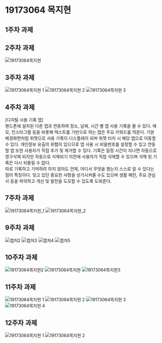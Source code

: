 # 19173064 목지현

## 1주차 과제

## 2주차 과제
   ![19173064목지현](https://user-images.githubusercontent.com/71024951/93354146-a918e880-f877-11ea-84d7-1aca4a9ac43a.png)
   

## 3주차 과제
   ![19173064목지현 1](https://user-images.githubusercontent.com/71024951/93469600-b0013300-f92b-11ea-9b69-a0eefb61f5cd.png)
   ![19173064목지현 2](https://user-images.githubusercontent.com/71024951/93469696-d030f200-f92b-11ea-8c81-7b91a34593a9.png)
   ![19173064목지현 3](https://user-images.githubusercontent.com/71024951/93469728-d8892d00-f92b-11ea-913f-71c831e16afb.png)


## 4주차 과제
[디지털 사용 기록 앱]    
핸드폰에 설치된 다른 앱과 연동하여 장소, 날짜, 시간 별 앱 사용 기록을 볼 수 있다. 메모, 인스타그램 등을 비롯해 텍스트를 기반으로 하는 앱은 주요 키워드를 띄운다. 기본 배경화면처럼 위젯으로 사용 기록이 디스플레이 되며 위젯 터치 시 해당 앱으로 이동할 수 있다. 개인정보 유출의 위험이 있으므로 앱 사용 시 비밀번호를 설정할 수 있고 연동할 앱 또한 사용자가 직접 추가 및 제거할 수 있다. 기록은 일정 시간이 지나면 자동으로 영구삭제 되지만 자동으로 삭제되기 이전에 사용자가 직접 삭제할 수 있으며 삭제 된 기록은 다시 되돌릴 수 없다.    
따로 기록하고 기억하려 하지 않아도 언제, 어디서 무엇을 했는지 스스로 알 수 있다는 점이 특징이다. 잊고 있던 중요한 사항을 상기시켜줄 수도 있으며 생활 패턴, 주요 관심사 등을 파악하고 개선 및 발전을 도모할 수 있도록 도와준다.


## 7주차 과제
![19173064목지현_1](https://user-images.githubusercontent.com/71024951/96368586-796b4200-118f-11eb-9265-85f3457586b5.PNG)
![19173064목지현_2](https://user-images.githubusercontent.com/71024951/96368603-8d16a880-118f-11eb-97ed-f4d8b477ec55.PNG)


## 9주차 과제
![캡처2](https://user-images.githubusercontent.com/71024951/97804612-70509980-1c94-11eb-93c6-616c3f53cea8.PNG)
![캡처3](https://user-images.githubusercontent.com/71024951/97804622-7c3c5b80-1c94-11eb-868d-a01735eb6534.PNG)
![캡처4](https://user-images.githubusercontent.com/71024951/97804624-82cad300-1c94-11eb-85a9-51ab25f6dab7.PNG)
![캡처5](https://user-images.githubusercontent.com/71024951/97804627-88c0b400-1c94-11eb-97b1-c801d646abf3.PNG)


## 10주차 과제
![19173064목지현2](https://user-images.githubusercontent.com/71024951/98445647-16e8de80-215c-11eb-9466-bd3d644ac1ea.PNG)
![19173064목지현](https://user-images.githubusercontent.com/71024951/98445548-99bd6980-215b-11eb-9b10-9f56c39d772a.PNG)
![19173064목지현3](https://user-images.githubusercontent.com/71024951/98445644-12bcc100-215c-11eb-9b5d-d9d2503a731f.PNG)


## 11주차 과제
![19173064목지현 1](https://user-images.githubusercontent.com/71024951/98814665-5586dd80-2469-11eb-826b-383d5dcb3277.PNG)
![19173064목지현 2](https://user-images.githubusercontent.com/71024951/98814671-5881ce00-2469-11eb-9904-dc9bc752f033.PNG)
![19173064목지현 3](https://user-images.githubusercontent.com/71024951/98814673-5a4b9180-2469-11eb-8092-92a588acc215.PNG)
![19173064목지현 4](https://user-images.githubusercontent.com/71024951/98814676-5b7cbe80-2469-11eb-8769-b5173a214d6c.PNG)


## 12주차 과제
![19173064목지현 1](https://user-images.githubusercontent.com/71024951/99667265-7e355580-2aaf-11eb-93e0-2be90f70a4d5.PNG)
![19173064목지현 2](https://user-images.githubusercontent.com/71024951/99667281-87262700-2aaf-11eb-94e3-a899cc76b3b4.PNG)
